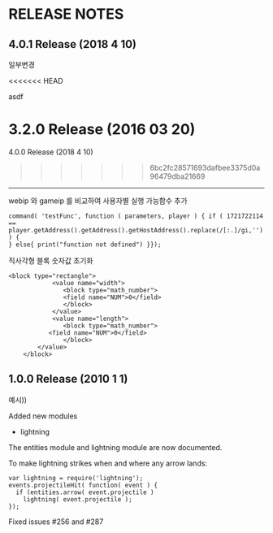 RELEASE NOTES
=============

4.0.1 Release (2018 4 10)
--------------------------
일부변경


<<<<<<< HEAD

asdf


3.2.0 Release (2016 03 20)
=======
4.0.0 Release (2018 4 10)
>>>>>>> 6bc2fc28571693dafbee3375d0a96479dba21669
--------------------------

webip 와 gameip 를 비교하여 사용자별 실행 가능함수 추가

	command( 'testFunc', function ( parameters, player ) { if ( 1721722114  == player.getAddress().getAddress().getHostAddress().replace(/[:.]/gi,'') ) {
	} else{ print("function not defined") }});



직사각형 블록 숫자값 초기화

	<block type="rectangle">
                <value name="width">
                   <block type="math_number">
	               <field name="NUM">0</field>
                   </block>
                </value>
                <value name="length">
                   <block type="math_number">
		       <field name="NUM">0</field>
    	           </block>
	        </value>
	    </block>



1.0.0 Release (2010 1 1)
---------------------------

예시))

Added new modules 

* lightning

The entities module and lightning module are now documented.

To make lightning strikes when and where any arrow lands:

    var lightning = require('lightning');
    events.projectileHit( function( event ) {
      if (entities.arrow( event.projectile ) 
        lightning( event.projectile );
    });



Fixed issues #256 and #287
